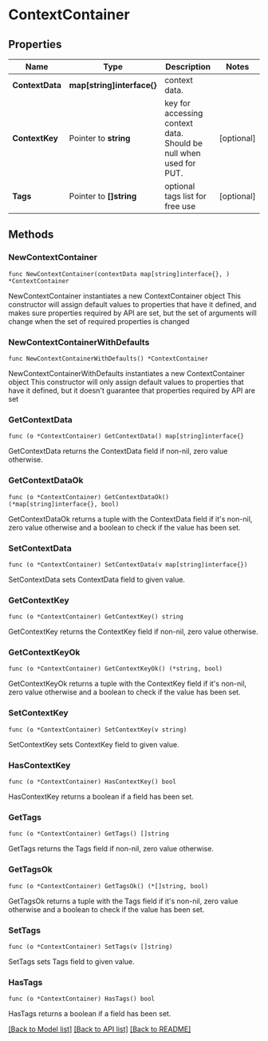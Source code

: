# ContextContainer

## Properties

Name | Type | Description | Notes
------------ | ------------- | ------------- | -------------
**ContextData** | **map[string]interface{}** | context data. | 
**ContextKey** | Pointer to **string** | key for accessing context data. Should be null when used for PUT. | [optional] 
**Tags** | Pointer to **[]string** | optional tags list for free use | [optional] 

## Methods

### NewContextContainer

`func NewContextContainer(contextData map[string]interface{}, ) *ContextContainer`

NewContextContainer instantiates a new ContextContainer object
This constructor will assign default values to properties that have it defined,
and makes sure properties required by API are set, but the set of arguments
will change when the set of required properties is changed

### NewContextContainerWithDefaults

`func NewContextContainerWithDefaults() *ContextContainer`

NewContextContainerWithDefaults instantiates a new ContextContainer object
This constructor will only assign default values to properties that have it defined,
but it doesn't guarantee that properties required by API are set

### GetContextData

`func (o *ContextContainer) GetContextData() map[string]interface{}`

GetContextData returns the ContextData field if non-nil, zero value otherwise.

### GetContextDataOk

`func (o *ContextContainer) GetContextDataOk() (*map[string]interface{}, bool)`

GetContextDataOk returns a tuple with the ContextData field if it's non-nil, zero value otherwise
and a boolean to check if the value has been set.

### SetContextData

`func (o *ContextContainer) SetContextData(v map[string]interface{})`

SetContextData sets ContextData field to given value.


### GetContextKey

`func (o *ContextContainer) GetContextKey() string`

GetContextKey returns the ContextKey field if non-nil, zero value otherwise.

### GetContextKeyOk

`func (o *ContextContainer) GetContextKeyOk() (*string, bool)`

GetContextKeyOk returns a tuple with the ContextKey field if it's non-nil, zero value otherwise
and a boolean to check if the value has been set.

### SetContextKey

`func (o *ContextContainer) SetContextKey(v string)`

SetContextKey sets ContextKey field to given value.

### HasContextKey

`func (o *ContextContainer) HasContextKey() bool`

HasContextKey returns a boolean if a field has been set.

### GetTags

`func (o *ContextContainer) GetTags() []string`

GetTags returns the Tags field if non-nil, zero value otherwise.

### GetTagsOk

`func (o *ContextContainer) GetTagsOk() (*[]string, bool)`

GetTagsOk returns a tuple with the Tags field if it's non-nil, zero value otherwise
and a boolean to check if the value has been set.

### SetTags

`func (o *ContextContainer) SetTags(v []string)`

SetTags sets Tags field to given value.

### HasTags

`func (o *ContextContainer) HasTags() bool`

HasTags returns a boolean if a field has been set.


[[Back to Model list]](../README.md#documentation-for-models) [[Back to API list]](../README.md#documentation-for-api-endpoints) [[Back to README]](../README.md)


